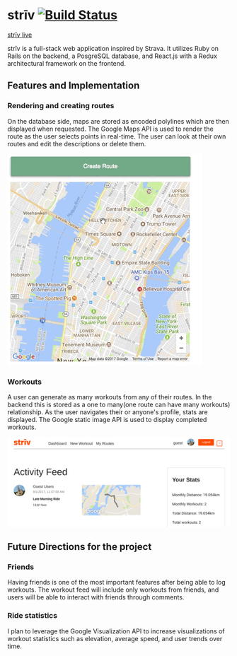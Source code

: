 # strīv [![Build Status](https://travis-ci.org/williamlemus/striv.svg?branch=master)](http://travis-ci.org/williamlemus/striv)


[strīv live](https://striv.herokuapp.com)

strīv is a full-stack web application inspired by Strava. It utilizes Ruby on Rails on the backend, a PosgreSQL database, and React.js with a Redux architectural framework on the frontend.

## Features and Implementation
### Rendering and creating routes

On the database side, maps are stored as encoded polylines which are then displayed when requested. The Google Maps API is used to render the route as the user selects points in real-time. The user can look at their own routes and edit the descriptions or delete them.

![New Route Sample](https://github.com/williamlemus/striv/blob/master/docs/images/NewRoute.gif "New Route Sample")

### Workouts
A user can generate as many workouts from any of their routes. In the backend this is stored as a one to many(one route can have many workouts) relationship. As the user navigates their or anyone's profile, stats are displayed. The Google static image API is used to display completed workouts.

![Workout Feed Sample](https://github.com/williamlemus/striv/blob/master/docs/images/ActivityFeed.png "Workout Feed Sample")

## Future Directions for the project

### Friends
Having friends is one of the most important features after being able to log workouts. The workout feed will include only workouts from friends, and users will be able to interact with friends through comments.

### Ride statistics
I plan to leverage the Google Visualization API to increase visualizations of workout statistics such as elevation, average speed, and user trends over time.

